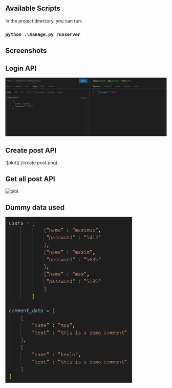 ## Available Scripts

In the project directory, you can run:

### `python .\manage.py runserver`


## Screenshots

## Login API
![plot](./login_api.png)

## Create post API
![plot](./create post.png)

## Get all post API
![plot](./get_all_post.png)

## Dummy data used
![plot](./dummy_data.png)